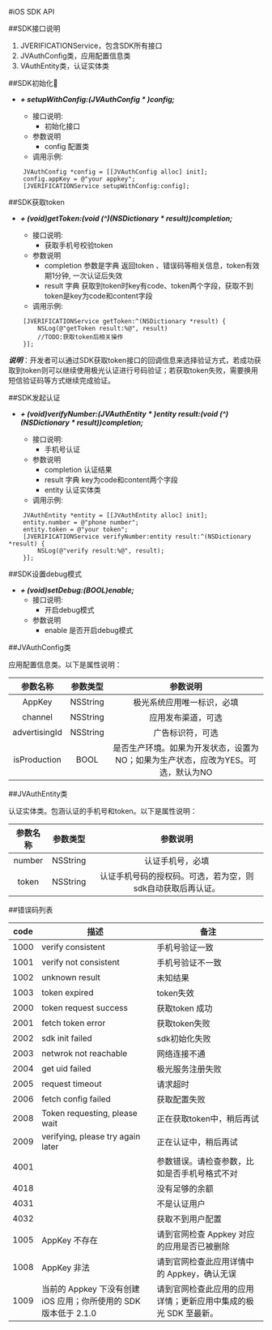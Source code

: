 #iOS SDK API

##SDK接口说明

1. JVERIFICATIONService，包含SDK所有接口
2. JVAuthConfig类，应用配置信息类
3. VAuthEntity类，认证实体类

##SDK初始化

* ***+ setupWithConfig:(JVAuthConfig * )config;***

  	* 接口说明:
  		- 初始化接口
  	* 参数说明
  		- config 配置类
  	* 调用示例:

~~~
    JVAuthConfig *config = [[JVAuthConfig alloc] init];
    config.appKey = @"your appkey";
    [JVERIFICATIONService setupWithConfig:config];
~~~

##SDK获取token

* ***+ (void)getToken:(void (^)(NSDictionary * result))completion;***

  	* 接口说明:
  		- 获取手机号校验token
  	* 参数说明
  		- completion  参数是字典 返回token 、错误码等相关信息，token有效期1分钟, 一次认证后失效 
      - result 字典 获取到token时key有code、token两个字段，获取不到token是key为code和content字段 
  	* 调用示例:
~~~
    [JVERIFICATIONService getToken:^(NSDictionary *result) {
        NSLog(@"getToken result:%@", result)
        //TODO:获取token后相关操作
    }];
~~~

***说明***：开发者可以通过SDK获取token接口的回调信息来选择验证方式，若成功获取到token则可以继续使用极光认证进行号码验证；若获取token失败，需要换用短信验证码等方式继续完成验证。

##SDK发起认证

* ***+ (void)verifyNumber:(JVAuthEntity * )entity result:(void (^)(NSDictionary * result))completion;***

  	* 接口说明:
  		- 手机号认证
  	* 参数说明
  		- completion 认证结果
    	- result 字典 key为code和content两个字段
      - entity  认证实体类
  	* 调用示例:

~~~
    JVAuthEntity *entity = [[JVAuthEntity alloc] init];
    entity.number = @"phone number";
    entity.token = @"your token";
    [JVERIFICATIONService verifyNumber:entity result:^(NSDictionary *result) {
        NSLog(@"verify result:%@", result);
    }];
~~~

##SDK设置debug模式

* ***+  (void)setDebug:(BOOL)enable;***
  	* 接口说明:
  		- 开启debug模式
  	*  参数说明
    	- enable 是否开启debug模式

##JVAuthConfig类

应用配置信息类。以下是属性说明：

|参数名称|参数类型|参数说明|
|:-----:|:----:|:-----:|
|AppKey |NSString|极光系统应用唯一标识，必填|
|channel|NSString|应用发布渠道，可选|
|advertisingId|NSString|广告标识符，可选|
|isProduction|BOOL|是否生产环境。如果为开发状态，设置为NO；如果为生产状态，应改为YES。可选，默认为NO|


##JVAuthEntity类

认证实体类。包涵认证的手机号和token。以下是属性说明：

|参数名称|参数类型|参数说明|
|:-----:|:----:|:-----:|
|number|NSString|认证手机号，必填|
|token|NSString|认证手机号码的授权码。可选，若为空，则sdk自动获取后再认证。|

##错误码列表

| code |     描述   | 备注  |
| ------------- | -------------| -------------|
|1000 | verify consistent|手机号验证一致|
|1001 | verify not consistent|手机号验证不一致|
|1002 | unknown result|未知结果|
|1003 | token expired|token失效|
|2000 | token request success |获取token 成功|
|2001 | fetch token error |获取token失败|
|2002 | sdk init failed |sdk初始化失败|
|2003 | netwrok not reachable |网络连接不通 |
|2004 | get uid failed |极光服务注册失败 |
|2005 | request timeout|请求超时|
|2006 | fetch config failed |获取配置失败|
|2008 | Token requesting, please wait|正在获取token中，稍后再试|
|2009 | verifying, please try again later|正在认证中，稍后再试 |
|4001 ||参数错误。请检查参数，比如是否手机号格式不对|
|4018 ||没有足够的余额|
|4031 ||不是认证用户|
|4032 ||获取不到用户配置|
|1005|AppKey 不存在|请到官网检查 Appkey 对应的应用是否已被删除|
|1008|AppKey 非法|请到官网检查此应用详情中的 Appkey，确认无误|
|1009|当前的 Appkey 下没有创建 iOS 应用；你所使用的 SDK 版本低于 2.1.0|请到官网检查此应用的应用详情；更新应用中集成的极光 SDK 至最新。|
